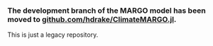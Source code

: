 ### The development branch of the MARGO model has been moved to [github.com/hdrake/ClimateMARGO.jl](https://github.com/ClimateMARGO/ClimateMARGO.jl/).

This is just a legacy repository.
